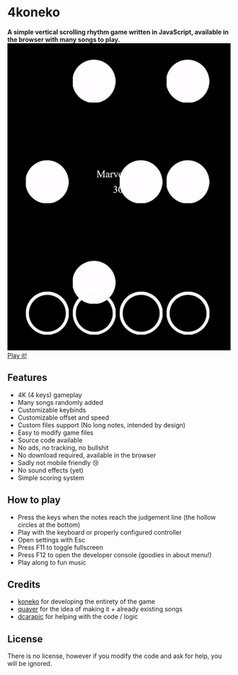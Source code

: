 # 4koneko
**A simple vertical scrolling rhythm game written in JavaScript, available in the browser with many songs to play.**   
[![Screenshot](/assets/gameplay.gif)](https://4koneko.world/)  
[Play it!](https://4koneko.world/)  

## Features
- 4K (4 keys) gameplay
- Many songs randomly added
- Customizable keybinds
- Customizable offset and speed
- Custom files support (No long notes, intended by design)
- Easy to modify game files
- Source code available
- No ads, no tracking, no bullshit
- No download required, available in the browser
- Sadly not mobile friendly 😢
- No sound effects (yet)
- Simple scoring system

## How to play
- Press the keys when the notes reach the judgement line (the hollow circles at the bottom)
- Play with the keyboard or properly configured controller
- Open settings with Esc
- Press F11 to toggle fullscreen
- Press F12 to open the developer console (goodies in about menu!)
- Play along to fun music

<!-- no songs -->
## Credits
- [koneko](https://koneko.rocks/) for developing the entirety of the game
- [quaver](https://quavergame.com/) for the idea of making it + already existing songs
- [dcarapic](https://github.com/dcarapic) for helping with the code / logic

## License
There is no license, however if you modify the code and ask for help, you will be ignored.